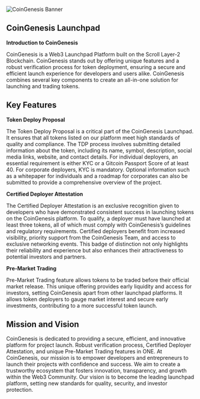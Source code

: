 ![CoinGenesis Banner](https://github.com/user-attachments/assets/dbb886ad-8f82-4e19-918f-28141daced6c)

## CoinGenesis Launchpad

**Introduction to CoinGenesis**

CoinGenesis is a Web3 Launchpad Platform built on the Scroll Layer-2 Blockchain.
CoinGenesis stands out by offering unique features and a robust verification process for token deployment, ensuring a secure and efficient launch experience for developers and users alike.
CoinGenesis combines several key components to create an all-in-one solution for launching and trading tokens.

## Key Features

**Token Deploy Proposal**

The Token Deploy Proposal is a critical part of the CoinGenesis Launchpad. It ensures that all tokens listed on our platform meet high standards of quality and compliance.
The TDP process involves submitting detailed information about the token, including its name, symbol, description, social media links, website, and contact details.
For individual deployers, an essential requirement is either KYC or a Gitcoin Passport Score of at least 40. For corporate deployers, KYC is mandatory. Optional information such as a whitepaper for individuals and a roadmap for corporates can also be submitted to provide a comprehensive overview of the project.

**Certified Deployer Attestation**

The Certified Deployer Attestation is an exclusive recognition given to developers who have demonstrated consistent success in launching tokens on the CoinGenesis platform. To qualify, a deployer must have launched at least three tokens, all of which must comply with CoinGenesis’s guidelines and regulatory requirements.
Certified deployers benefit from increased visibility, priority support from the CoinGenesis Team, and access to exclusive networking events. This badge of distinction not only highlights their reliability and experience but also enhances their attractiveness to potential investors and partners.

**Pre-Market Trading**

Pre-Market Trading feature allows tokens to be traded before their official market release. This unique offering provides early liquidity and access for investors, setting CoinGenesis apart from other launchpad platforms. It allows token deployers to gauge market interest and secure early investments, contributing to a more successful token launch.

## Mission and Vision

CoinGenesis is dedicated to providing a secure, efficient, and innovative platform for project launch. Robust verification process, Certified Deployer Attestation, and unique Pre-Market Trading features in ONE.
At CoinGenesis, our mission is to empower developers and entrepreneurs to launch their projects with confidence and success. We aim to create a trustworthy ecosystem that fosters innovation, transparency, and growth within the Web3 Community. Our vision is to become the leading launchpad platform, setting new standards for quality, security, and investor protection.
